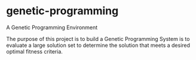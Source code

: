 genetic-programming
===================

A Genetic Programming Environment

The purpose of this project is to build a Genetic Programming System is to evaluate a large solution set to determine
the solution that meets a desired optimal fitness criteria.
